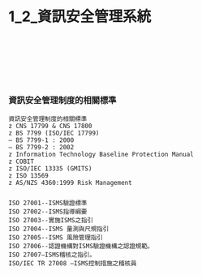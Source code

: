 # 1_2_資訊安全管理系統

### 

```


```

### 

```


```

### 

```


```

### 資訊安全管理制度的相關標準 

```
資訊安全管理制度的相關標準
z CNS 17799 & CNS 17800
z BS 7799 (ISO/IEC 17799)
– BS 7799-1 : 2000
– BS 7799-2 : 2002
z Information Technology Baseline Protection Manual
z COBIT
z ISO/IEC 13335 (GMITS)
z ISO 13569
z AS/NZS 4360:1999 Risk Management

```

### 

```
ISO 27001--ISMS驗證標準
ISO 27002--ISMS指導綱要
ISO 27003--實施ISMS之指引
ISO 27004--ISMS 量測與尺規指引
ISO 27005--ISMS 風險管理指引
ISO 27006--認證機構對ISMS驗證機構之認證規範。
ISO 27007—ISMS稽核之指引。
ISO/IEC TR 27008 —ISMS控制措施之稽核員

```
